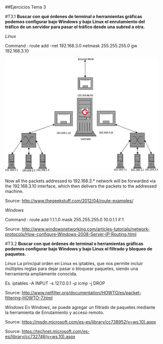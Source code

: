 ##Ejercicios Tema 3

#T3.1
**Buscar con qué órdenes de terminal o herramientas gráficas podemos configurar bajo Windows y bajo Linux el enrutamiento del tráfico de un servidor para pasar el tráfico desde una subred a otra.**

*Linux*

Command : route add -net 192.168.3.0 netmask 255.255.255.0 gw 192.168.3.10

![imagen](https://github.com/ninnyg/SWAP2016/blob/master/trabajos_de_clase/route.png)

Now all the packets addressed to 192.168.3.* network will be forwarded via the 192.168.3.10 interface, which then delivers the packets to the addressed machine.

Source:  http://www.thegeekstuff.com/2012/04/route-examples/


*Windows*

Command : route add 1.1.1.0 mask 255.255.255.0 10.0.1.1 if 1

Source: http://www.windowsnetworking.com/articles-tutorials/network-protocols/How-configure-Windows-2008-Server-IP-Routing.html


#T3.2
**Buscar con qué órdenes de terminal o herramientas gráficas podemos configurar bajo Windows y bajo Linux el filtrado y bloqueo de paquetes.**

*Linux*
La principal orden en Linux es iptables, que nos permite incluir múltiples reglas para dejar pasar o bloquear paquetes, siendo una herramienta ampliamente conocida.

Es. iptables -A INPUT -s 127.0.0.1 -p icmp -j DROP

Source: http://www.netfilter.org/documentation/HOWTO/es/packet-filtering-HOWTO-7.html


*Windows*
En Windows, se puede agregar un filtrado de paquetes mediante la herramienta de Enrutamiento y acceso remoto.

Source: 
https://msdn.microsoft.com/es-es/library/cc738952(v=ws.10).aspx

Source: 
https://technet.microsoft.com/es-es/library/cc732746(v=ws.10).aspx